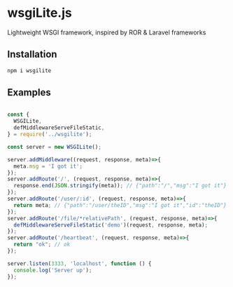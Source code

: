 # wsgiLite.js
Lightweight WSGI framework, inspired by ROR &amp; Laravel frameworks

## Installation

```bash
npm i wsgilite
```

## Examples

```javascript

const {
  WSGILite,
  defMiddlewareServeFileStatic,
} = require('../wsgilite');

const server = new WSGILite();

server.addMiddleware((request, response, meta)=>{
  meta.msg = 'I got it';
});
server.addRoute('/', (request, response, meta)=>{
  response.end(JSON.stringify(meta)); // {"path":"/","msg":"I got it"}
});
server.addRoute('/user/:id', (request, response, meta)=>{
  return meta; // {"path":"/user/theID","msg":"I got it","id":"theID"}
});
server.addRoute('/file/*relativePath', (request, response, meta)=>{
  defMiddlewareServeFileStatic('demo')(request, response, meta);
});
server.addRoute('/heartbeat', (request, response, meta)=>{
  return "ok"; // ok
});

server.listen(3333, 'localhost', function () {
  console.log('Server up');
});

```
